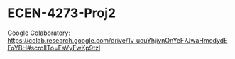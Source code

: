 # ECEN-4273-Proj2

Google Colaboratory: https://colab.research.google.com/drive/1v_uouYhjiynQnYeF7JwaHmedydEFoYBH#scrollTo=FsVyFwKp9tzl
